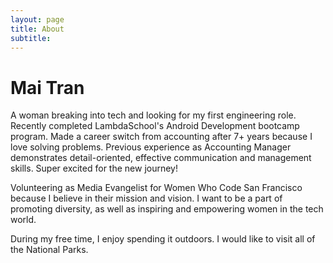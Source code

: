```yaml
---
layout: page
title: About
subtitle: 
---
```


# Mai Tran

A woman breaking into tech and looking for my first engineering role. Recently completed LambdaSchool's Android Development bootcamp program. Made a career switch from accounting after 7+ years because I love solving problems. Previous experience as Accounting Manager demonstrates detail-oriented, effective communication and management skills. Super excited for the new journey!

Volunteering as Media Evangelist for Women Who Code San Francisco because I believe in their mission and vision. I want to be a part of promoting diversity, as well as inspiring and empowering women in the tech world.

During my free time, I enjoy spending it outdoors. I would like to visit all of the National Parks. 
